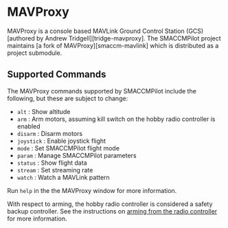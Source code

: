 # MAVProxy

MAVProxy is a console based MAVLink Ground Control Station (GCS) [authored by
Andrew Tridgell][tridge-mavproxy]. The SMACCMPilot project maintains [a fork of
MAVProxy][smaccm-mavlink] which is distributed as a project submodule.

## Supported Commands

The MAVProxy commands supported by SMACCMPilot include the following, but these
are subject to change:


* `alt`      : Show altitude
* `arm`      : Arm motors, assuming kill switch on the hobby radio controller is
               enabled
* `disarm`   : Disarm motors
* `joystick` : Enable joystick flight
* `mode`     : Set SMACCMPilot flight mode
* `param`    : Manage SMACCMPilot parameters
* `status`   : Show flight data
* `stream`   : Set streaming rate
* `watch`    : Watch a MAVLink pattern

Run `help` in the the MAVProxy window for more information.

With respect to arming, the hobby radio controller is considered a safety backup
controller.  See the instructions on
[arming from the radio controller](../hardware/rc-controller.html#mixing-information)
for more information.

